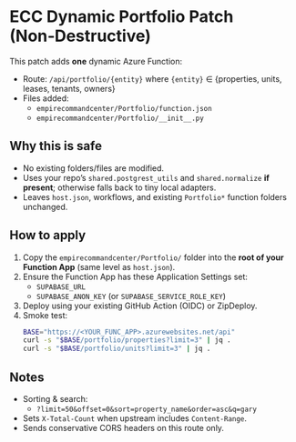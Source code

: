 # ECC Dynamic Portfolio Patch (Non‑Destructive)

This patch adds **one** dynamic Azure Function:
- Route: `/api/portfolio/{entity}` where `{entity}` ∈ {properties, units, leases, tenants, owners}
- Files added:
  - `empirecommandcenter/Portfolio/function.json`
  - `empirecommandcenter/Portfolio/__init__.py`

## Why this is safe
- No existing folders/files are modified.
- Uses your repo’s `shared.postgrest_utils` and `shared.normalize` **if present**; otherwise falls back to tiny local adapters.
- Leaves `host.json`, workflows, and existing `Portfolio*` function folders unchanged.

## How to apply
1. Copy the `empirecommandcenter/Portfolio/` folder into the **root of your Function App** (same level as `host.json`).
2. Ensure the Function App has these Application Settings set:
   - `SUPABASE_URL`
   - `SUPABASE_ANON_KEY` (or `SUPABASE_SERVICE_ROLE_KEY`)
3. Deploy using your existing GitHub Action (OIDC) or ZipDeploy.
4. Smoke test:
   ```bash
   BASE="https://<YOUR_FUNC_APP>.azurewebsites.net/api"
   curl -s "$BASE/portfolio/properties?limit=3" | jq .
   curl -s "$BASE/portfolio/units?limit=3" | jq .
   ```

## Notes
- Sorting & search:
  - `?limit=50&offset=0&sort=property_name&order=asc&q=gary`
- Sets `X-Total-Count` when upstream includes `Content-Range`.
- Sends conservative CORS headers on this route only.
